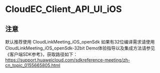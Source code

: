 # CloudEC_Client_API_UI_iOS
## 注意
默认推荐使用 CloudLinkMeeting_iOS_openSdk
如果有32位编译需求请使用CloudLinkMeeting_iOS_openSdk-32bit
Demo体验指导以及集成方法请参见《客户端SDK参考》，获取路径如下：
https://support.huaweicloud.com/sdkreference-meeting/zh-cn_topic_0155665805.html
